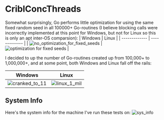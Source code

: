 # CriblConcThreads

Somewhat surprisingly, Go performs little optimization for using the same fixed random seed in all 100000+ Go-routines (I believe blocking calls were incorrectly implemented at this point for Windows, but not for Linux so this is only an apt inter-OS comparsion):
| Windows | Linux |
| ------------- | ------------- |
| ![no_optimization_for_fixed_seeds](https://user-images.githubusercontent.com/4118039/116079916-0969d700-a65e-11eb-9369-813708a4c3d2.PNG) |
![optimization for fixed seeds](https://user-images.githubusercontent.com/4118039/116081756-40d98300-a660-11eb-92bc-90cf58a48116.png) |



I decided to up the number of Go-routines created up from 100,000+ to 1,000,000+, and at some point, both Windows and Linux fall off the rails:

| Windows | Linux |
| ------------- | ------------- |
| ![cranked_to_11](https://user-images.githubusercontent.com/4118039/116080164-551c8080-a65e-11eb-9ba4-4ab82ff018a8.PNG)  | ![linux_1_mil](https://user-images.githubusercontent.com/4118039/116080238-70878b80-a65e-11eb-854d-bf2f15e6e4a0.PNG) |




## System Info
Here's the system info for the machine I've run these tests on:
![sys_info](https://user-images.githubusercontent.com/4118039/116079820-e4756400-a65d-11eb-8ff9-7a77797d0f29.PNG)
